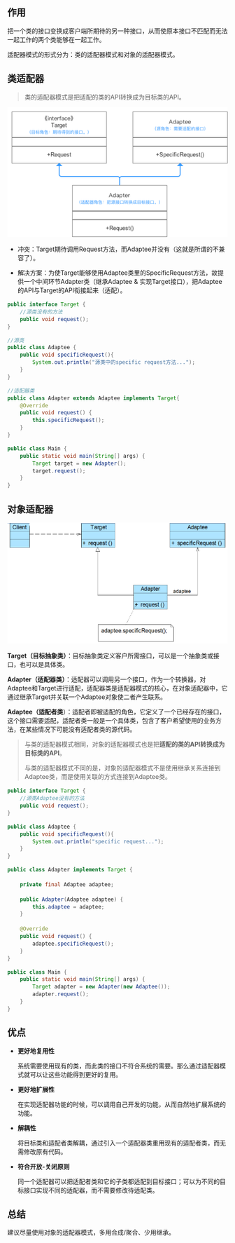 ## 作用
把一个类的接口变换成客户端所期待的另一种接口，从而使原本接口不匹配而无法一起工作的两个类能够在一起工作。

适配器模式的形式分为：类的适配器模式和对象的适配器模式。

## 类适配器

> 类的适配器模式是把适配的类的API转换成为目标类的API。

![avatar](./res/adapter_01.png)

* 冲突：Target期待调用Request方法，而Adaptee并没有（这就是所谓的不兼容了）。

* 解决方案：为使Target能够使用Adaptee类里的SpecificRequest方法，故提供一个中间环节Adapter类（继承Adaptee & 实现Target接口），把Adaptee的API与Target的API衔接起来（适配）。


```java
public interface Target {
    //源类没有的方法
    public void request();
}
```

```java
//源类
public class Adaptee {
    public void specificRequest(){
        System.out.println("源类中的specific request方法...");
    }
}
```

```java
//适配器类
public class Adapter extends Adaptee implements Target{
    @Override
    public void request() {
        this.specificRequest();
    }
}
```

```java
public class Main {
    public static void main(String[] args) {
        Target target = new Adapter();
        target.request();
    }
}
```

## 对象适配器

![avatar](./res/adapter_02.png)

**Target（目标抽象类）**：目标抽象类定义客户所需接口，可以是一个抽象类或接口，也可以是具体类。

**Adapter（适配器类）**：适配器可以调用另一个接口，作为一个转换器，对Adaptee和Target进行适配，适配器类是适配器模式的核心，在对象适配器中，它通过继承Target并关联一个Adaptee对象使二者产生联系。

**Adaptee（适配者类**）：适配者即被适配的角色，它定义了一个已经存在的接口，这个接口需要适配，适配者类一般是一个具体类，包含了客户希望使用的业务方法，在某些情况下可能没有适配者类的源代码。


> 与类的适配器模式相同，对象的适配器模式也是把**适配的类的API转换成为目标类的API**。
>
> 与类的适配器模式不同的是，对象的适配器模式不是使用继承关系连接到Adaptee类，而是使用关联的方式连接到Adaptee类。


```java
public interface Target {
    //源类Adaptee没有的方法
    public void request();
}
```

```java
public class Adaptee {
    public void specificRequest(){
        System.out.println("specific request...");
    }
}
```

```java
public class Adapter implements Target {

    private final Adaptee adaptee;

    public Adapter(Adaptee adaptee) {
        this.adaptee = adaptee;
    }

    @Override
    public void request() {
        adaptee.specificRequest();
    }
}
```

```java
public class Main {
    public static void main(String[] args) {
        Target adapter = new Adapter(new Adaptee());
        adapter.request();
    }
}
```

## 优点

* **更好地复用性**
  
  系统需要使用现有的类，而此类的接口不符合系统的需要。那么通过适配器模式就可以让这些功能得到更好的复用。


* **更好地扩展性**
  
  在实现适配器功能的时候，可以调用自己开发的功能，从而自然地扩展系统的功能。


* **解耦性**

  将目标类和适配者类解耦，通过引入一个适配器类重用现有的适配者类，而无需修改原有代码。


* **符合开放-关闭原则**
  
  同一个适配器可以把适配者类和它的子类都适配到目标接口；可以为不同的目标接口实现不同的适配器，而不需要修改待适配类。
  


## 总结

建议尽量使用对象的适配器模式，多用合成/聚合、少用继承。



